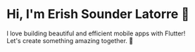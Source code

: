 # Hi, I'm Erish Sounder Latorre 👋

I love building beautiful and efficient mobile apps with Flutter!  
Let's create something amazing together. 🚀
